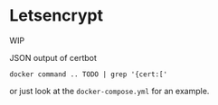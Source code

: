 # Letsencrypt

WIP

JSON output of certbot

```shell
docker command .. TODO | grep '{cert:['
```
or just look at the `docker-compose.yml` for an example.
